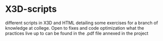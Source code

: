 # X3D-scripts
different scripts in X3D and HTML detailing some exercises for a branch of knowledge at college. Open to fixes and code optimization
what the practices live up to can be found in the .pdf file annexed in the project
